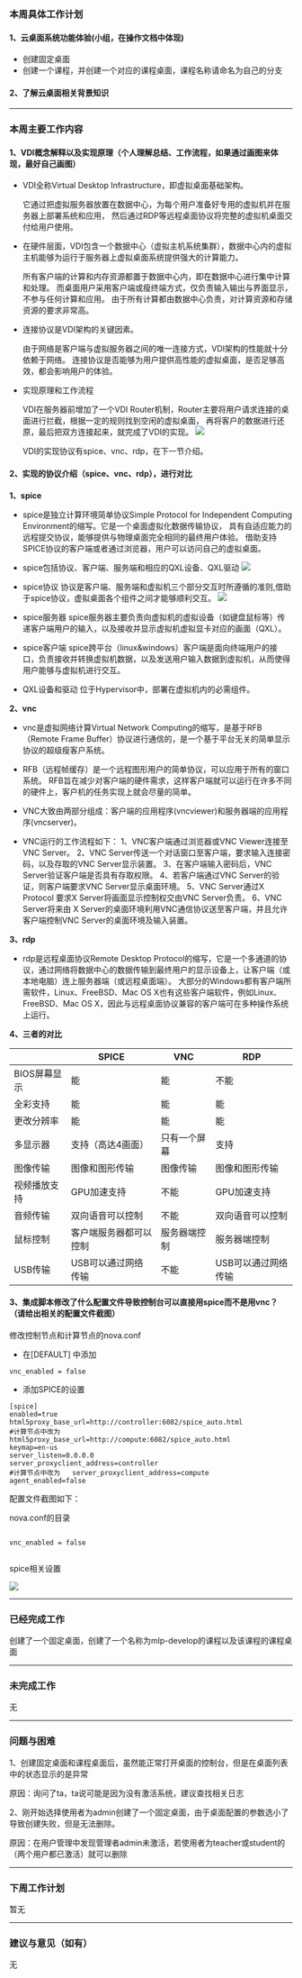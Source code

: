 ### 本周具体工作计划
#### 1、云桌面系统功能体验(小组，在操作文档中体现)
- 创建固定桌面
- 创建一个课程，并创建一个对应的课程桌面，课程名称请命名为自己的分支

#### 2、了解云桌面相关背景知识
---

### 本周主要工作内容

#### 1、VDI概念解释以及实现原理（个人理解总结、工作流程，如果通过画图来体现，最好自己画图）

- VDI全称Virtual Desktop Infrastructure，即虚拟桌面基础架构。

  它通过把虚拟服务器放置在数据中心，为每个用户准备好专用的虚拟机并在服务器上部署系统和应用，
然后通过RDP等远程桌面协议将完整的虚拟机桌面交付给用户使用。

- 在硬件层面，VDI包含一个数据中心（虚拟主机系统集群），数据中心内的虚拟主机能够为运行于服务器上虚拟桌面系统提供强大的计算能力。

  所有客户端的计算和内存资源都置于数据中心内，即在数据中心进行集中计算和处理。
  而桌面用户采用客户端或瘦终端方式，仅负责输入输出与界面显示，不参与任何计算和应用。
  由于所有计算都由数据中心负责，对计算资源和存储资源的要求非常高。

- 连接协议是VDI架构的关键因素。

  由于网络是客户端与虚拟服务器之间的唯一连接方式，VDI架构的性能就十分依赖于网络。
  连接协议是否能够为用户提供高性能的虚拟桌面，是否足够高效，都会影响用户的体验。
  
- 实现原理和工作流程

  VDI在服务器前增加了一个VDI Router机制，Router主要将用户请求连接的桌面进行拦截，根据一定的规则找到空闲的虚拟桌面，
  再将客户的数据进行还原，最后把双方连接起来，就完成了VDI的实现。
![](https://github.com/Arururururu/hello-world/blob/master/vdi%E5%B7%A5%E4%BD%9C%E6%B5%81%E7%A8%8B.png?raw=true)
  
  VDI的实现协议有spice、vnc、rdp，在下一节介绍。

#### 2、实现的协议介绍（spice、vnc、rdp），进行对比

**1、spice**

- spice是独立计算环境简单协议Simple Protocol for Independent Computing Environment的缩写。它是一个桌面虚拟化数据传输协议，
  具有自适应能力的远程提交协议，能够提供与物理桌面完全相同的最终用户体验。
  借助支持SPICE协议的客户端或者通过浏览器，用户可以访问自己的虚拟桌面。
  
- spice包括协议、客户端、服务端和相应的QXL设备、QXL驱动
 ![](http://static.ilongyuan.cn/ld/ar/upload/images/2017-12-11/5a2e30ad8a247.jpg)
 - spice协议
  协议是客户端、服务端和虚拟机三个部分交互时所遵循的准则,借助于spice协议，虚拟桌面各个组件之间才能够顺利交互。
  ![](https://pic1.zhimg.com/80/v2-dd82d75f094a49fbad5413a9a04f172f_hd.jpg)
  
 - spice服务器
  spice服务器主要负责向虚拟机的虚拟设备（如键盘鼠标等）传递客户端用户的输入，以及接收并显示虚拟机虚拟显卡对应的画面（QXL）。

 - spice客户端
  spice跨平台（linux&windows）客户端是面向终端用户的接口，负责接收并转换虚拟机数据，以及发送用户输入数据到虚拟机，从而使得用户能够与虚拟机进行交互。

 - QXL设备和驱动
  位于Hypervisor中，部署在虚拟机内的必需组件。


**2、vnc**

- vnc是虚拟网络计算Virtual Network Computing的缩写，是基于RFB（Remote Frame Buffer）协议进行通信的，是一个基于平台无关的简单显示协议的超级瘦客户系统。

- RFB（远程帧缓存）是一个远程图形用户的简单协议，可以应用于所有的窗口系统。
RFB旨在减少对客户端的硬件需求，这样客户端就可以运行在许多不同的硬件上，客户机的任务实现上就会尽量的简单。

- VNC大致由两部分组成：客户端的应用程序(vncviewer)和服务器端的应用程序(vncserver)。

- VNC运行的工作流程如下：
 1、VNC客户端通过浏览器或VNC Viewer连接至VNC Server。
 2、VNC Server传送一个对话窗口至客户端，要求输入连接密码，以及存取的VNC Server显示装置。
 3、在客户端输入密码后，VNC Server验证客户端是否具有存取权限。
 4、若客户端通过VNC Server的验证，则客户端要求VNC Server显示桌面环境。
 5、VNC Server通过X Protocol 要求X Server将画面显示控制权交由VNC Server负责。
 6、VNC Server将来由 X Server的桌面环境利用VNC通信协议送至客户端，并且允许客户端控制VNC Server的桌面环境及输入装置。

**3、rdp**

- rdp是远程桌面协议Remote Desktop Protocol的缩写，它是一个多通道的协议，通过网络将数据中心的数据传输到最终用户的显示设备上，让客户端（或本地电脑）连上服务器端（或远程桌面端）。
大部分的Windows都有客户端所需软件，Linux、FreeBSD、Mac OS X也有这些客户端软件，例如Linux、FreeBSD、Mac OS X，因此与远程桌面协议兼容的客户端可在多种操作系统上运行。

**4、三者的对比**

|     | SPICE |  VNC  |  RDP
------------ | ------------- | ------------- | ------------- |
BIOS屏幕显示	|能	|能	|不能
全彩支持	|能	|能	|能
更改分辨率	|能	|能	|能
多显示器	|支持（高达4画面）	|只有一个屏幕	|支持
图像传输	|图像和图形传输	|图像传输	|图像和图形传输
视频播放支持	|GPU加速支持	|不能	|GPU加速支持
音频传输	|双向语音可以控制	|不能	|双向语音可以控制
鼠标控制	|客户端服务器都可以控制	|服务器端控制	|服务器端控制
USB传输	|USB可以通过网络传输	|不能	|USB可以通过网络传输


#### 3、集成脚本修改了什么配置文件导致控制台可以直接用spice而不是用vnc？（请给出相关的配置文件截图）

修改控制节点和计算节点的nova.conf 
- 在[DEFAULT] 中添加 
```
vnc_enabled = false 
```
- 添加SPICE的设置
```
[spice] 
enabled=true 
html5proxy_base_url=http://controller:6082/spice_auto.html
#计算节点中改为   html5proxy_base_url=http://compute:6082/spice_auto.html
keymap=en-us 
server_listen=0.0.0.0 
server_proxyclient_address=controller
#计算节点中改为   server_proxyclient_address=compute
agent_enabled=false
```
配置文件截图如下：

nova.conf的目录

![]()

<code>vnc_enabled = false</code>

![]()

spice相关设置

![](https://github.com/Arururururu/hello-world/blob/master/spice-nova-conf.png?raw=true)

---

### 已经完成工作

  创建了一个固定桌面，创建了一个名称为mlp-develop的课程以及该课程的课程桌面
  
---

### 未完成工作

 无
 
---

### 问题与困难


 1、创建固定桌面和课程桌面后，虽然能正常打开桌面的控制台，但是在桌面列表中的状态显示的是异常
 
 原因：询问了ta，ta说可能是因为没有激活系统，建议查找相关日志
 
 
 2、刚开始选择使用者为admin创建了一个固定桌面，由于桌面配置的参数选小了导致创建失败，但是无法删除。
 
 原因：在用户管理中发现管理者admin未激活，若使用者为teacher或student的（两个用户都已激活）就可以删除
 
---

### 下周工作计划

  暂无
  
---

### 建议与意见（如有）

 无

